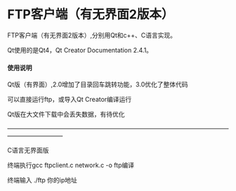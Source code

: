 # FTP客户端（有无界面2版本）
FTP客户端（有无界面2版本）,分别用Qt和c++、C语言实现。

Qt使用的是Qt4，Qt Creator Documentation 2.4.1。


#### 使用说明

Qt版（有界面）,2.0增加了目录回车跳转功能，3.0优化了整体代码

可以直接运行ftp，或导入Qt Creator编译运行

Qt版在大文件下载中会丢失数据，有待优化

—————————————————————————————————————————————

C语言无界面版

终端执行gcc ftpclient.c network.c -o ftp编译

终端输入 ./ftp 你的ip地址

